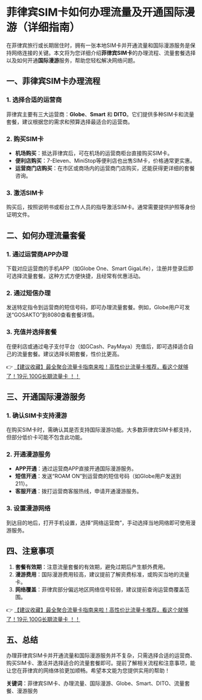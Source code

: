 # 菲律宾SIM卡如何办理流量及开通国际漫游（详细指南）

在菲律宾旅行或长期居住时，拥有一张本地SIM卡并开通流量和国际漫游服务是保持网络连接的关键。本文将为您详细介绍**菲律宾SIM卡**的办理流程、流量套餐选择以及如何开通**国际漫游**服务，帮助您轻松解决网络问题。

## 一、菲律宾SIM卡办理流程

### 1. 选择合适的运营商
菲律宾主要有三大运营商：**Globe**、**Smart** 和 **DITO**。它们提供多种SIM卡和流量套餐，建议根据您的需求和预算选择最适合的运营商。

### 2. 购买SIM卡
- **机场购买**：抵达菲律宾后，可在机场的运营商柜台直接购买SIM卡。
- **便利店购买**：7-Eleven、MiniStop等便利店也出售SIM卡，价格通常更实惠。
- **运营商门店购买**：在市区或商场内的运营商门店购买，还能获得更详细的套餐咨询。

### 3. 激活SIM卡
购买后，按照说明书或柜台工作人员的指导激活SIM卡。通常需要提供护照等身份证明文件。

## 二、如何办理流量套餐

### 1. 通过运营商APP办理
下载对应运营商的手机APP（如Globe One、Smart GigaLife），注册并登录后即可选择流量套餐。这种方式方便快捷，且经常有优惠活动。

### 2. 通过短信办理
发送特定指令到运营商的短信号码，即可办理流量套餐。例如，Globe用户可发送“GOSAKTO”到8080查看套餐详情。

### 3. 充值并选择套餐
在便利店或通过电子支付平台（如GCash、PayMaya）充值后，即可选择适合自己的流量套餐。建议选择长期套餐，性价比更高。

👉 [【建议收藏】最全聚合流量卡指南来啦！高性价比流量卡推荐，看这个就够了！19元 100G长期流量卡 ！！](https://bit.ly/Liuliangka)

## 三、开通国际漫游服务

### 1. 确认SIM卡支持漫游
在购买SIM卡时，需确认其是否支持国际漫游功能。大多数菲律宾SIM卡都支持，但部分低价卡可能不包含此功能。

### 2. 开通漫游服务
- **APP开通**：通过运营商APP直接开通国际漫游服务。
- **短信开通**：发送“ROAM ON”到运营商的短信号码（如Globe用户发送到211）。
- **客服开通**：拨打运营商客服热线，申请开通漫游服务。

### 3. 设置漫游网络
到达目的地后，打开手机设置，选择“网络运营商”，手动选择当地网络即可使用漫游服务。

## 四、注意事项

1. **套餐有效期**：注意流量套餐的有效期，避免过期后产生额外费用。
2. **漫游费用**：国际漫游费用较高，建议提前了解资费标准，或购买当地的流量卡。
3. **网络覆盖**：菲律宾部分偏远地区网络信号较弱，建议提前查询运营商覆盖范围。

👉 [【建议收藏】最全聚合流量卡指南来啦！高性价比流量卡推荐，看这个就够了！19元 100G长期流量卡 ！！](https://bit.ly/Liuliangka)

## 五、总结

办理菲律宾SIM卡并开通流量和国际漫游服务并不复杂，只需选择合适的运营商、购买SIM卡、激活并选择适合的流量套餐即可。提前了解相关流程和注意事项，能让您在菲律宾的网络体验更加顺畅。希望本文能为您提供实用的帮助！

**关键词**：菲律宾SIM卡、办理流量、国际漫游、Globe、Smart、DITO、流量套餐、漫游服务